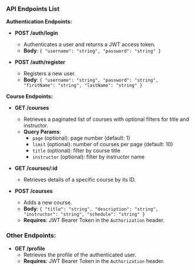 ### API Endpoints List

**Authentication Endpoints:**

- **POST /auth/login**
  - Authenticates a user and returns a JWT access token.
  - **Body**: `{ "username": "string", "password": "string" }`

- **POST /auth/register**
  - Registers a new user.
  - **Body**: `{ "username": "string", "password": "string", "firstName": "string", "lastName": "string" }`

**Course Endpoints:**

- **GET /courses**
  - Retrieves a paginated list of courses with optional filters for title and instructor.
  - **Query Params**: 
    - `page` (optional): page number (default: 1)
    - `limit` (optional): number of courses per page (default: 10)
    - `title` (optional): filter by course title
    - `instructor` (optional): filter by instructor name

- **GET /courses/:id**
  - Retrieves details of a specific course by its ID.

- **POST /courses**
  - Adds a new course.
  - **Body**: `{ "title": "string", "description": "string", "instructor": "string", "schedule": "string" }`
  - **Requires**: JWT Bearer Token in the `Authorization` header.

### **Other Endpoints:**

- **GET /profile**
  - Retrieves the profile of the authenticated user.
  - **Requires**: JWT Bearer Token in the `Authorization` header.
